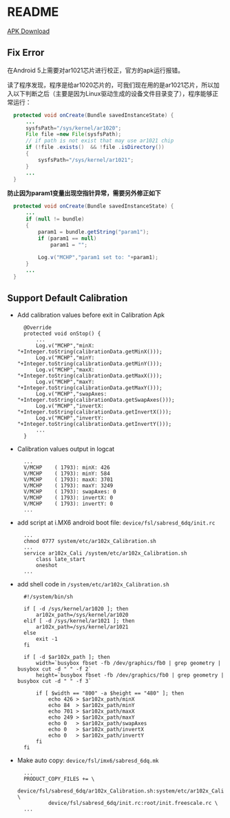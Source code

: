 # README

[APK Download](Calibration.apk)

## Fix Error

在Android 5上需要对ar1021芯片进行校正，官方的apk运行报错。

读了程序发现，程序是给ar1020芯片的，可我们现在用的是ar1021芯片，所以加入以下判断之后（主要是因为Linux驱动生成的设备文件目录变了），程序能够正常运行：

```Java
  protected void onCreate(Bundle savedInstanceState) {
      ...
      sysfsPath="/sys/kernel/ar1020";        
      File file =new File(sysfsPath);      
      // if path is not exist that may use ar1021 chip
      if (!file .exists()  && !file .isDirectory())        
      {         
          sysfsPath="/sys/kernel/ar1021";        
      } 
      ...   
  }
```

**防止因为param1变量出现空指针异常，需要另外修正如下**

```Java
  protected void onCreate(Bundle savedInstanceState) {
      ...
      if (null != bundle)
      {
          param1 = bundle.getString("param1");
          if (param1 == null)
              param1 = "";
  
          Log.v("MCHP","param1 set to: "+param1);
      }
      ...
  }
```

## Support Default Calibration

* Add calibration values before exit in Calibration Apk
  ```
    @Override
    protected void onStop() {
        ...
        Log.v("MCHP","minX: "+Integer.toString(calibrationData.getMinX()));
        Log.v("MCHP","minY: "+Integer.toString(calibrationData.getMinY()));
        Log.v("MCHP","maxX: "+Integer.toString(calibrationData.getMaxX()));
        Log.v("MCHP","maxY: "+Integer.toString(calibrationData.getMaxY()));
        Log.v("MCHP","swapAxes: "+Integer.toString(calibrationData.getSwapAxes()));
        Log.v("MCHP","invertX: "+Integer.toString(calibrationData.getInvertX()));
        Log.v("MCHP","invertY: "+Integer.toString(calibrationData.getInvertY()));
        ...
    }
  ```
* Calibration values output in logcat
  ```
    ...
    V/MCHP    ( 1793): minX: 426
    V/MCHP    ( 1793): minY: 584
    V/MCHP    ( 1793): maxX: 3701
    V/MCHP    ( 1793): maxY: 3249
    V/MCHP    ( 1793): swapAxes: 0
    V/MCHP    ( 1793): invertX: 0
    V/MCHP    ( 1793): invertY: 0
    ...
  ```
* add script at i.MX6 android boot file: `device/fsl/sabresd_6dq/init.rc`
  ```
    ...
    chmod 0777 system/etc/ar102x_Calibration.sh
    ...
    service ar102x_Cali /system/etc/ar102x_Calibration.sh
        class late_start
        oneshot
    ...
  ```
* add shell code in `/system/etc/ar102x_Calibration.sh`
  ```Shell
    #!/system/bin/sh
    
    if [ -d /sys/kernel/ar1020 ]; then
        ar102x_path=/sys/kernel/ar1020
    elif [ -d /sys/kernel/ar1021 ]; then
        ar102x_path=/sys/kernel/ar1021
    else 
        exit -1
    fi
    
    if [ -d $ar102x_path ]; then
        width=`busybox fbset -fb /dev/graphics/fb0 | grep geometry | busybox cut -d " " -f 2`
        height=`busybox fbset -fb /dev/graphics/fb0 | grep geometry | busybox cut -d " " -f 3`
    
        if [ $width == "800" -a $height == "480" ]; then
            echo 426 > $ar102x_path/minX 
            echo 84  > $ar102x_path/minY 
            echo 701 > $ar102x_path/maxX 
            echo 249 > $ar102x_path/maxY 
            echo 0   > $ar102x_path/swapAxes
            echo 0   > $ar102x_path/invertX
            echo 0   > $ar102x_path/invertY
        fi
    fi 
  ```
* Make auto copy: `device/fsl/imx6/sabresd_6dq.mk`
  ```
    ...
    PRODUCT_COPY_FILES += \
            device/fsl/sabresd_6dq/ar102x_Calibration.sh:system/etc/ar102x_Calibration.sh \
            device/fsl/sabresd_6dq/init.rc:root/init.freescale.rc \
    ...
  ```

